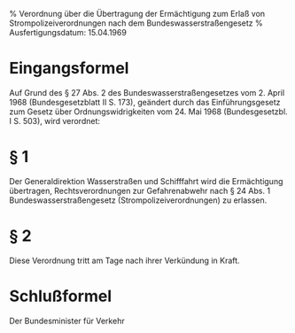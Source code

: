 % Verordnung über die Übertragung der Ermächtigung zum Erlaß von Strompolizeiverordnungen nach dem Bundeswasserstraßengesetz
% Ausfertigungsdatum: 15.04.1969
 
# Eingangsformel

Auf Grund des § 27 Abs. 2 des Bundeswasserstraßengesetzes vom 2. April 1968 (Bundesgesetzblatt II S. 173), geändert durch das Einführungsgesetz zum Gesetz über Ordnungswidrigkeiten vom 24. Mai 1968 (Bundesgesetzbl. I S. 503), wird verordnet:

# § 1

Der Generaldirektion Wasserstraßen und Schifffahrt wird die Ermächtigung übertragen, Rechtsverordnungen zur Gefahrenabwehr nach § 24 Abs. 1 Bundeswasserstraßengesetz (Strompolizeiverordnungen) zu erlassen.

# § 2

Diese Verordnung tritt am Tage nach ihrer Verkündung in Kraft.

# Schlußformel

Der Bundesminister für Verkehr
